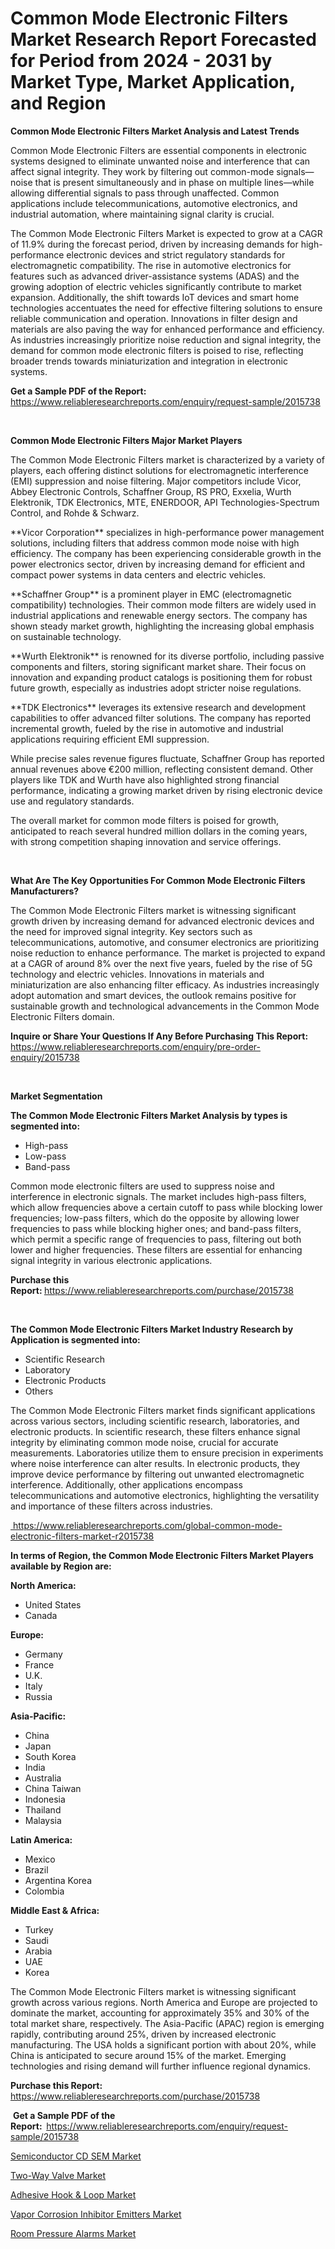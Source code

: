 <p><h1>Common Mode Electronic Filters Market Research Report Forecasted for Period from 2024 -  2031 by Market Type, Market Application, and Region</h1></p><p><strong>Common Mode Electronic Filters Market Analysis and Latest Trends</strong></p>
<p><p>Common Mode Electronic Filters are essential components in electronic systems designed to eliminate unwanted noise and interference that can affect signal integrity. They work by filtering out common-mode signals—noise that is present simultaneously and in phase on multiple lines—while allowing differential signals to pass through unaffected. Common applications include telecommunications, automotive electronics, and industrial automation, where maintaining signal clarity is crucial.</p><p>The Common Mode Electronic Filters Market is expected to grow at a CAGR of 11.9% during the forecast period, driven by increasing demands for high-performance electronic devices and strict regulatory standards for electromagnetic compatibility. The rise in automotive electronics for features such as advanced driver-assistance systems (ADAS) and the growing adoption of electric vehicles significantly contribute to market expansion. Additionally, the shift towards IoT devices and smart home technologies accentuates the need for effective filtering solutions to ensure reliable communication and operation. Innovations in filter design and materials are also paving the way for enhanced performance and efficiency. As industries increasingly prioritize noise reduction and signal integrity, the demand for common mode electronic filters is poised to rise, reflecting broader trends towards miniaturization and integration in electronic systems.</p></p>
<p><strong>Get a Sample PDF of the Report:&nbsp;</strong> <a href="https://www.reliableresearchreports.com/enquiry/request-sample/2015738?utm_campaign=4&utm_medium=2&utm_source=Github&utm_content=ia&utm_term=27102024&utm_id=common-mode-electronic-filters">https://www.reliableresearchreports.com/enquiry/request-sample/2015738</a></p>
<p>&nbsp;</p>
<p><strong>Common Mode Electronic Filters Major Market Players</strong></p>
<p><p>The Common Mode Electronic Filters market is characterized by a variety of players, each offering distinct solutions for electromagnetic interference (EMI) suppression and noise filtering. Major competitors include Vicor, Abbey Electronic Controls, Schaffner Group, RS PRO, Exxelia, Wurth Elektronik, TDK Electronics, MTE, ENERDOOR, API Technologies-Spectrum Control, and Rohde & Schwarz.</p><p>**Vicor Corporation** specializes in high-performance power management solutions, including filters that address common mode noise with high efficiency. The company has been experiencing considerable growth in the power electronics sector, driven by increasing demand for efficient and compact power systems in data centers and electric vehicles.</p><p>**Schaffner Group** is a prominent player in EMC (electromagnetic compatibility) technologies. Their common mode filters are widely used in industrial applications and renewable energy sectors. The company has shown steady market growth, highlighting the increasing global emphasis on sustainable technology.</p><p>**Wurth Elektronik** is renowned for its diverse portfolio, including passive components and filters, storing significant market share. Their focus on innovation and expanding product catalogs is positioning them for robust future growth, especially as industries adopt stricter noise regulations.</p><p>**TDK Electronics** leverages its extensive research and development capabilities to offer advanced filter solutions. The company has reported incremental growth, fueled by the rise in automotive and industrial applications requiring efficient EMI suppression.</p><p>While precise sales revenue figures fluctuate, Schaffner Group has reported annual revenues above €200 million, reflecting consistent demand. Other players like TDK and Wurth have also highlighted strong financial performance, indicating a growing market driven by rising electronic device use and regulatory standards. </p><p>The overall market for common mode filters is poised for growth, anticipated to reach several hundred million dollars in the coming years, with strong competition shaping innovation and service offerings.</p></p>
<p>&nbsp;</p>
<p><strong>What Are The Key Opportunities For Common Mode Electronic Filters Manufacturers?</strong></p>
<p><p>The Common Mode Electronic Filters market is witnessing significant growth driven by increasing demand for advanced electronic devices and the need for improved signal integrity. Key sectors such as telecommunications, automotive, and consumer electronics are prioritizing noise reduction to enhance performance. The market is projected to expand at a CAGR of around 8% over the next five years, fueled by the rise of 5G technology and electric vehicles. Innovations in materials and miniaturization are also enhancing filter efficacy. As industries increasingly adopt automation and smart devices, the outlook remains positive for sustainable growth and technological advancements in the Common Mode Electronic Filters domain.</p></p>
<p><strong>Inquire or Share Your Questions If Any Before Purchasing This Report:</strong> <a href="https://www.reliableresearchreports.com/enquiry/pre-order-enquiry/2015738?utm_campaign=4&utm_medium=2&utm_source=Github&utm_content=ia&utm_term=27102024&utm_id=common-mode-electronic-filters">https://www.reliableresearchreports.com/enquiry/pre-order-enquiry/2015738</a></p>
<p>&nbsp;</p>
<p><strong>Market Segmentation</strong></p>
<p><strong>The Common Mode Electronic Filters Market Analysis by types is segmented into:</strong></p>
<p><ul><li>High-pass</li><li>Low-pass</li><li>Band-pass</li></ul></p>
<p><p>Common mode electronic filters are used to suppress noise and interference in electronic signals. The market includes high-pass filters, which allow frequencies above a certain cutoff to pass while blocking lower frequencies; low-pass filters, which do the opposite by allowing lower frequencies to pass while blocking higher ones; and band-pass filters, which permit a specific range of frequencies to pass, filtering out both lower and higher frequencies. These filters are essential for enhancing signal integrity in various electronic applications.</p></p>
<p><strong>Purchase this Report:&nbsp;</strong><a href="https://www.reliableresearchreports.com/purchase/2015738?utm_campaign=4&utm_medium=2&utm_source=Github&utm_content=ia&utm_term=27102024&utm_id=common-mode-electronic-filters">https://www.reliableresearchreports.com/purchase/2015738</a></p>
<p>&nbsp;</p>
<p><strong>The Common Mode Electronic Filters Market Industry Research by Application is segmented into:</strong></p>
<p><ul><li>Scientific Research</li><li>Laboratory</li><li>Electronic Products</li><li>Others</li></ul></p>
<p><p>The Common Mode Electronic Filters market finds significant applications across various sectors, including scientific research, laboratories, and electronic products. In scientific research, these filters enhance signal integrity by eliminating common mode noise, crucial for accurate measurements. Laboratories utilize them to ensure precision in experiments where noise interference can alter results. In electronic products, they improve device performance by filtering out unwanted electromagnetic interference. Additionally, other applications encompass telecommunications and automotive electronics, highlighting the versatility and importance of these filters across industries.</p></p>
<p><a href="https://www.reliableresearchreports.com/global-common-mode-electronic-filters-market-r2015738?utm_campaign=4&utm_medium=2&utm_source=Github&utm_content=ia&utm_term=27102024&utm_id=common-mode-electronic-filters">&nbsp;https://www.reliableresearchreports.com/global-common-mode-electronic-filters-market-r2015738</a></p>
<p><strong>In terms of Region, the Common Mode Electronic Filters Market Players available by Region are:</strong></p>
<p>
    <p> <strong> North America: </strong>
        <ul>
            <li>United States</li>
            <li>Canada</li>
        </ul>
        </p> 
    <p> <strong> Europe: </strong>
        <ul>
            <li>Germany</li>
            <li>France</li>
            <li>U.K.</li>
            <li>Italy</li>
            <li>Russia</li>
        </ul>
        </p> 
    <p> <strong> Asia-Pacific: </strong>
        <ul>
            <li>China</li>
            <li>Japan</li>
            <li>South Korea</li>
            <li>India</li>
            <li>Australia</li>
            <li>China Taiwan</li>
            <li>Indonesia</li>
            <li>Thailand</li>
            <li>Malaysia</li>
        </ul>
        </p> 
    <p> <strong> Latin America: </strong>
        <ul>
            <li>Mexico</li>
            <li>Brazil</li>
            <li>Argentina Korea</li>
            <li>Colombia</li>
        </ul>
        </p> 
    <p> <strong> Middle East & Africa: </strong>
        <ul>
            <li>Turkey</li>
            <li>Saudi</li>
            <li>Arabia</li>
            <li>UAE</li>
            <li>Korea</li>
        </ul>
    </p>
    </p>
<p><p>The Common Mode Electronic Filters market is witnessing significant growth across various regions. North America and Europe are projected to dominate the market, accounting for approximately 35% and 30% of the total market share, respectively. The Asia-Pacific (APAC) region is emerging rapidly, contributing around 25%, driven by increased electronic manufacturing. The USA holds a significant portion with about 20%, while China is anticipated to secure around 15% of the market. Emerging technologies and rising demand will further influence regional dynamics.</p></p>
<p><strong>Purchase this Report: </strong><a href="https://www.reliableresearchreports.com/purchase/2015738?utm_campaign=4&utm_medium=2&utm_source=Github&utm_content=ia&utm_term=27102024&utm_id=common-mode-electronic-filters">https://www.reliableresearchreports.com/purchase/2015738</a></p>
<p>&nbsp;<strong>Get a Sample PDF of the Report:&nbsp;&nbsp;</strong><a href="https://www.reliableresearchreports.com/enquiry/request-sample/2015738?utm_campaign=4&utm_medium=2&utm_source=Github&utm_content=ia&utm_term=27102024&utm_id=common-mode-electronic-filters">https://www.reliableresearchreports.com/enquiry/request-sample/2015738</a></p>
<p><strong></strong></p>
<p><p><a href="https://github.com/WayneHopkins413/Market-Research-Report-List-1/blob/main/semiconductor-cd-sem-market.md?utm_campaign=4&utm_medium=2&utm_source=Github&utm_content=ia&utm_term=27102024&utm_id=common-mode-electronic-filters">Semiconductor CD SEM Market</a></p><p><a href="https://issuu.com/reportprime-2/docs/two-way-valve-market-size-2030.pptx_16d7e4c3e29f56?utm_campaign=4&utm_medium=2&utm_source=Github&utm_content=ia&utm_term=27102024&utm_id=common-mode-electronic-filters">Two-Way Valve Market</a></p><p><a href="https://www.linkedin.com/pulse/adhesive-hook-loop-market-opportunities-emerging-global-trends-fl9tf?utm_campaign=4&utm_medium=2&utm_source=Github&utm_content=ia&utm_term=27102024&utm_id=common-mode-electronic-filters">Adhesive Hook & Loop Market</a></p><p><a href="https://issuu.com/reportprime-2/docs/vapor-corrosion-inhibitor-emitters-_50d61b770a0011?utm_campaign=4&utm_medium=2&utm_source=Github&utm_content=ia&utm_term=27102024&utm_id=common-mode-electronic-filters">Vapor Corrosion Inhibitor Emitters Market</a></p><p><a href="https://www.linkedin.com/pulse/future-room-pressure-alarms-market-global-forecast-trends-fwvnf?utm_campaign=4&utm_medium=2&utm_source=Github&utm_content=ia&utm_term=27102024&utm_id=common-mode-electronic-filters">Room Pressure Alarms Market</a></p></p>
